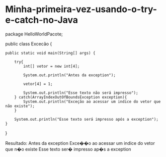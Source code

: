 # Minha-primeira-vez-usando-o-try-e-catch-no-Java

package HelloWorldPacote;

public class Excecão {

	public static void main(String[] args) {
		
		try{
			int[] vetor = new int[4];
			
			System.out.println("Antes da exception");
			
			vetor[4] = 1;
			
			System.out.println("Esse texto não será impresso");
		} catch(ArrayIndexOutOfBoundsException exception){
			System.out.println("Exceção ao acessar um indice do vetor que não existe");
		}
		
		System.out.println("Esse texto será impresso após a exception");
	}
	
}

Resultado:
Antes da exception
Exce��o ao acessar um indice do vetor que n�o existe
Esse texto ser� impresso ap�s a exception
